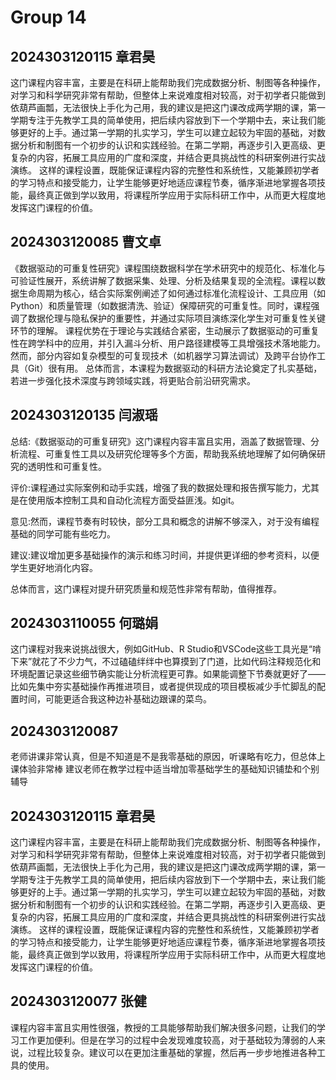 # Group 14

## 2024303120115 章君昊
这门课程内容丰富，主要是在科研上能帮助我们完成数据分析、制图等各种操作，对学习和科学研究非常有帮助，但整体上来说难度相对较高，对于初学者只能做到依葫芦画瓢，无法很快上手化为己用，我的建议是把这门课改成两学期的课，第一学期专注于先教学工具的简单使用，把后续内容放到下一个学期中去，来让我们能够更好的上手。通过第一学期的扎实学习，学生可以建立起较为牢固的基础，对数据分析和制图有一个初步的认识和实践经验。在第二学期，再逐步引入更高级、更复杂的内容，拓展工具应用的广度和深度，并结合更具挑战性的科研案例进行实战演练。 这样的课程设置，既能保证课程内容的完整性和系统性，又能兼顾初学者的学习特点和接受能力，让学生能够更好地适应课程节奏，循序渐进地掌握各项技能，最终真正做到学以致用，将课程所学应用于实际科研工作中，从而更大程度地发挥这门课程的价值。

## 2024303120085 曹文卓

《数据驱动的可重复性研究》课程围绕数据科学在学术研究中的规范化、标准化与可验证性展开，系统讲解了数据采集、处理、分析及结果复现的全流程。课程以数据生命周期为核心，结合实际案例阐述了如何通过标准化流程设计、工具应用（如Python）和质量管理（如数据清洗、验证）保障研究的可重复性。同时，课程强调了数据伦理与隐私保护的重要性，并通过实际项目演练深化学生对可重复性关键环节的理解。
课程优势在于理论与实践结合紧密，生动展示了数据驱动的可重复性在跨学科中的应用，并引入漏斗分析、用户路径建模等工具增强技术落地能力。然而，部分内容如复杂模型的可复现技术（如机器学习算法调试）及跨平台协作工具（Git）很有用。
总体而言，本课程为数据驱动的科研方法论奠定了扎实基础，若进一步强化技术深度与跨领域实践，将更贴合前沿研究需求。

## 2024303120135 闫淑瑶

总结:《数据驱动的可重复研究》这门课程内容丰富且实用，涵盖了数据管理、分析流程、可重复性工具以及研究伦理等多个方面，帮助我系统地理解了如何确保研究的透明性和可重复性。

评价:课程通过实际案例和动手实践，增强了我的数据处理和报告撰写能力，尤其是在使用版本控制工具和自动化流程方面受益匪浅。如git。

意见:然而，课程节奏有时较快，部分工具和概念的讲解不够深入，对于没有编程基础的同学可能有些吃力。

建议:建议增加更多基础操作的演示和练习时间，并提供更详细的参考资料，以便学生更好地消化内容。

总体而言，这门课程对提升研究质量和规范性非常有帮助，值得推荐。

## 2024303110055 何璐娟

这门课程对我来说挑战很大，例如GitHub、R Studio和VSCode这些工具光是“啃下来”就花了不少力气，不过磕磕绊绊中也算摸到了门道，比如代码注释规范化和环境配置记录这些细节确实能让分析流程更可靠。如果能调整下节奏就更好了——比如先集中夯实基础操作再推进项目，或者提供现成的项目模板减少手忙脚乱的配置时间，可能更适合我这种边补基础边跟课的菜鸟。

## 2024303120087

老师讲课非常认真，但是不知道是不是我零基础的原因，听课略有吃力，但总体上课体验非常棒
建议老师在教学过程中适当增加零基础学生的基础知识铺垫和个别辅导

## 2024303120115 章君昊

这门课程内容丰富，主要是在科研上能帮助我们完成数据分析、制图等各种操作，对学习和科学研究非常有帮助，但整体上来说难度相对较高，对于初学者只能做到依葫芦画瓢，无法很快上手化为己用，我的建议是把这门课改成两学期的课，第一学期专注于先教学工具的简单使用，把后续内容放到下一个学期中去，来让我们能够更好的上手。通过第一学期的扎实学习，学生可以建立起较为牢固的基础，对数据分析和制图有一个初步的认识和实践经验。在第二学期，再逐步引入更高级、更复杂的内容，拓展工具应用的广度和深度，并结合更具挑战性的科研案例进行实战演练。 这样的课程设置，既能保证课程内容的完整性和系统性，又能兼顾初学者的学习特点和接受能力，让学生能够更好地适应课程节奏，循序渐进地掌握各项技能，最终真正做到学以致用，将课程所学应用于实际科研工作中，从而更大程度地发挥这门课程的价值。

## 2024303120077 张健

课程内容丰富且实用性很强，教授的工具能够帮助我们解决很多问题，让我们的学习工作更加便利。但是在学习的过程中会发现难度较高，对于基础较为薄弱的人来说，过程比较复杂。建议可以在更加注重基础的掌握，然后再一步步地推进各种工具的使用。
